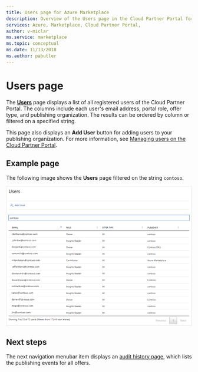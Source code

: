```yaml
---
title: Users page for Azure Marketplace 
description: Overview of the Users page in the Cloud Partner Portal for Azure Marketplace.
services: Azure, Marketplace, Cloud Partner Portal, 
author: v-miclar
ms.service: marketplace
ms.topic: conceptual
ms.date: 11/13/2018
ms.author: pabutler
---
```


# Users page

The [**Users**](https://cloudpartner.azure.com/#users) page displays a list of all registered users of the Cloud Partner Portal.  The columns include each user's email address, portal role, offer type, and publishing organization. The results can be ordered by column or filtered on a specified string.  

This page also displays an **Add User** button for adding users to your publishing organization.  For more information, see [Managing users on the Cloud Partner Portal](./../../cloud-partner-portal-orig/cloud-partner-portal-manage-users.md).


## Example page

The following image shows the **Users** page filtered on the string `contoso`.

![Users page](./media/users-page1.png)


## Next steps

The next navigation menubar item displays an [audit history page](./cpp-history-page.md), which lists the publishing events for all offers. 
